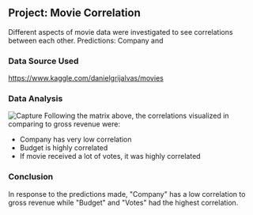 ## Project: Movie Correlation

Different aspects of movie data were investigated to see correlations between each other.
Predictions: Company and 

### Data Source Used

https://www.kaggle.com/danielgrijalvas/movies

### Data Analysis

![Capture](https://user-images.githubusercontent.com/81699947/134701418-a4fa4036-0789-4dec-a989-3504922c3daf.PNG)
Following the matrix above, the correlations visualized in comparing to gross revenue were:
* Company has very low correlation
* Budget is highly correlated
* If movie received a lot of votes, it was highly correlated

### Conclusion

In response to the predictions made, "Company" has a low correlation to gross revenue while "Budget" and "Votes" had the highest correlation. 
